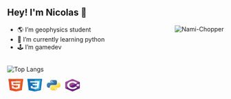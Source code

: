 ## Hey! I'm Nicolas 🤙

<div style="display: inline_block">
  <img align="right" alt="Nami-Chopper" src="https://media1.tenor.com/m/H2vdePpK7r0AAAAC/one-piece-nami.gif">
</div>

- 🌎 I’m geophysics student
- 🐍 I’m currently learning python
- 🕹️ I’m gamedev

##
![Top Langs](https://github-readme-stats.vercel.app/api/top-langs/?username=ynictrl&layout=compact&theme=omni)

<div style="display: inline_block">
  <img align="center" alt="HTML" width="40" height="30" src="https://raw.githubusercontent.com/devicons/devicon/master/icons/html5/html5-original.svg">
  <img align="center" alt="CSS" width="40" height="30" src="https://raw.githubusercontent.com/devicons/devicon/master/icons/css3/css3-original.svg">
  <img align="center" alt="Python" width="40" height="30" src="https://raw.githubusercontent.com/devicons/devicon/master/icons/python/python-original.svg">
  <img align="center" alt="Csharp" width="40" height="30" src="https://raw.githubusercontent.com/devicons/devicon/master/icons/csharp/csharp-original.svg">
</div>

